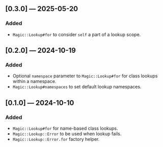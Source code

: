 ## [0.3.0] — 2025-05-20

### Added

- `Magic::Lookup#for` to consider `self` a part of a lookup scope.


## [0.2.0] — 2024-10-19

### Added

- Optional `namespace` parameter to `Magic::Lookup#for` for class lookups within a namespace.
- `Magic::Lookup#namespaces` to set default lookup namespaces.


## [0.1.0] — 2024-10-10

### Added

- `Magic::Lookup#for` for name-based class lookups.
- `Magic::Lookup::Error` to be used when lookup fails.
- `Magic::Lookup::Error.for` factory helper.
